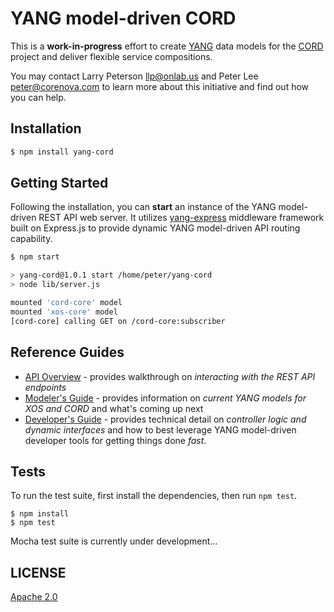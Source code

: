 # YANG model-driven CORD

This is a **work-in-progress** effort to create
[YANG](http://tools.ietf.org/html/rfc6020) data models for the [CORD](http://opencord.org)
project and deliver flexible service compositions.

You may contact Larry Peterson <llp@onlab.us> and Peter Lee
<peter@corenova.com> to learn more about this initiative and find out
how you can help.

## Installation

```bash
$ npm install yang-cord
```

## Getting Started

Following the installation, you can **start** an instance of the YANG
model-driven REST API web server. It utilizes
[yang-express](http://github.com/corenova/yang-express) middleware
framework built on Express.js to provide dynamic YANG model-driven API
routing capability.

```bash
$ npm start

> yang-cord@1.0.1 start /home/peter/yang-cord
> node lib/server.js

mounted 'cord-core' model
mounted 'xos-core' model
[cord-core] calling GET on /cord-core:subscriber
```

## Reference Guides

- [API Overview](./doc/api-overview.md) - provides walkthrough on *interacting with the REST API endpoints*
- [Modeler's Guide](./schema/README.md) - provides information on *current YANG models for XOS and CORD* and what's coming up next
- [Developer's Guide](./src/README.md) - provides technical detail on *controller logic and dynamic interfaces* and how to best leverage YANG model-driven developer tools for getting things done *fast*.

## Tests

To run the test suite, first install the dependencies, then run `npm
test`.

```
$ npm install
$ npm test
```
Mocha test suite is currently under development...

## LICENSE
  [Apache 2.0](LICENSE)

